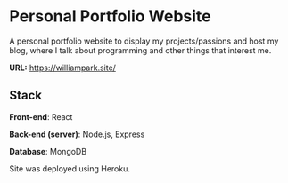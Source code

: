 # Personal Portfolio Website

A personal portfolio website to display my projects/passions and host my blog, where I talk about programming and other things that interest me.

**URL:** https://williampark.site/

## Stack

**Front-end**: React

**Back-end (server)**: Node.js, Express

**Database**: MongoDB

Site was deployed using Heroku.
